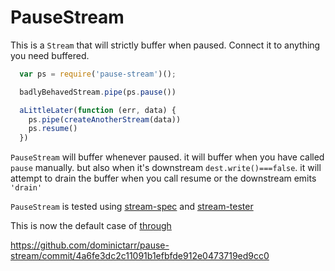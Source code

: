 # PauseStream

This is a `Stream` that will strictly buffer when paused.
Connect it to anything you need buffered.

``` js
  var ps = require('pause-stream')();

  badlyBehavedStream.pipe(ps.pause())

  aLittleLater(function (err, data) {
    ps.pipe(createAnotherStream(data))
    ps.resume()
  })
```

`PauseStream` will buffer whenever paused.
it will buffer when you have called `pause` manually.
but also when it's downstream `dest.write()===false`.
it will attempt to drain the buffer when you call resume
or the downstream emits `'drain'`

`PauseStream` is tested using [stream-spec](https://github.com/dominictarr/stream-spec)
and [stream-tester](https://github.com/dominictarr/stream-tester)

This is now the default case of 
[through](https://github.com/dominictarr/through)

https://github.com/dominictarr/pause-stream/commit/4a6fe3dc2c11091b1efbfde912e0473719ed9cc0
